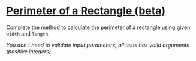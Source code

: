# [Perimeter of a Rectangle (beta)](https://www.codewars.com/kata/perimeter-of-a-rectangle "https://www.codewars.com/kata/58424c2e5692f50715000080")

Complete the method to calculate the perimeter of a rectangle using given `width` and `length`.

*You don't need to validate input parameters, all tests has valid arguments (positive integers)*.